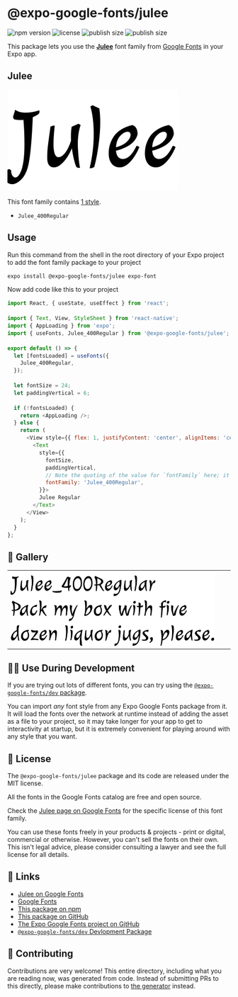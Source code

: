 # @expo-google-fonts/julee

![npm version](https://flat.badgen.net/npm/v/@expo-google-fonts/julee)
![license](https://flat.badgen.net/github/license/expo/google-fonts)
![publish size](https://flat.badgen.net/packagephobia/install/@expo-google-fonts/julee)
![publish size](https://flat.badgen.net/packagephobia/publish/@expo-google-fonts/julee)

This package lets you use the [**Julee**](https://fonts.google.com/specimen/Julee) font family from [Google Fonts](https://fonts.google.com/) in your Expo app.

## Julee

![Julee](./font-family.png)

This font family contains [1 style](#-gallery).

- `Julee_400Regular`

## Usage

Run this command from the shell in the root directory of your Expo project to add the font family package to your project
```sh
expo install @expo-google-fonts/julee expo-font
```

Now add code like this to your project
```js
import React, { useState, useEffect } from 'react';

import { Text, View, StyleSheet } from 'react-native';
import { AppLoading } from 'expo';
import { useFonts, Julee_400Regular } from '@expo-google-fonts/julee';

export default () => {
  let [fontsLoaded] = useFonts({
    Julee_400Regular,
  });

  let fontSize = 24;
  let paddingVertical = 6;

  if (!fontsLoaded) {
    return <AppLoading />;
  } else {
    return (
      <View style={{ flex: 1, justifyContent: 'center', alignItems: 'center' }}>
        <Text
          style={{
            fontSize,
            paddingVertical,
            // Note the quoting of the value for `fontFamily` here; it expects a string!
            fontFamily: 'Julee_400Regular',
          }}>
          Julee Regular
        </Text>
      </View>
    );
  }
};

```

## 🔡 Gallery


||||
|-|-|-|
|![Julee_400Regular](./Julee_400Regular.ttf.png)||||


## 👩‍💻 Use During Development

If you are trying out lots of different fonts, you can try using the [`@expo-google-fonts/dev` package](https://github.com/expo/google-fonts/tree/master/font-packages/dev#readme).

You can import *any* font style from any Expo Google Fonts package from it. It will load the fonts
over the network at runtime instead of adding the asset as a file to your project, so it may take longer
for your app to get to interactivity at startup, but it is extremely convenient
for playing around with any style that you want.

## 📖 License

The `@expo-google-fonts/julee` package and its code are released under the MIT license.

All the fonts in the Google Fonts catalog are free and open source.

Check the [Julee page on Google Fonts](https://fonts.google.com/specimen/Julee) for the specific license of this font family.

You can use these fonts freely in your products & projects - print or digital, commercial or otherwise. However, you can't sell the fonts on their own. This isn't legal advice, please consider consulting a lawyer and see the full license for all details.

## 🔗 Links

- [Julee on Google Fonts](https://fonts.google.com/specimen/Julee)
- [Google Fonts](https://fonts.google.com/)
- [This package on npm](https://www.npmjs.com/package/@expo-google-fonts/julee)
- [This package on GitHub](https://github.com/expo/google-fonts/tree/master/font-packages/julee)
- [The Expo Google Fonts project on GitHub](https://github.com/expo/google-fonts)
- [`@expo-google-fonts/dev` Devlopment Package](https://github.com/expo/google-fonts/tree/master/font-packages/dev)

## 🤝 Contributing

Contributions are very welcome! This entire directory, including what you are reading now, was generated from code. Instead of submitting PRs to this directly, please make contributions to [the generator](https://github.com/expo/google-fonts/tree/master/packages/generator) instead.
